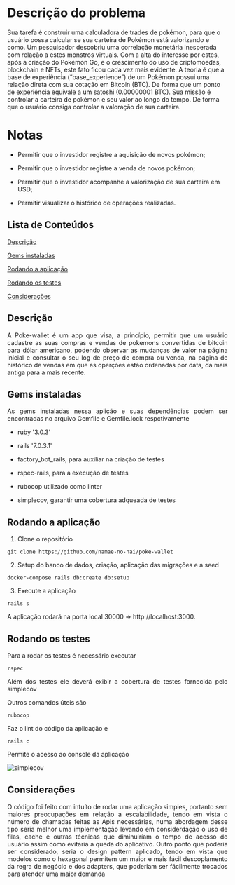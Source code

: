 # Descrição do problema

Sua tarefa é construir uma calculadora de trades de pokémon, para que o usuário possa
calcular se sua carteira de Pokémon está valorizando e como.
Um pesquisador descobriu uma correlação monetária inesperada com relação a estes
monstros virtuais. Com a alta do interesse por estes, após a criação do Pokémon Go, e o crescimento
do uso de criptomoedas, blockchain e NFTs, este fato ficou cada vez mais evidente. A teoria é que a
base de experiência (“base_experience”) de um Pokémon possui uma relação direta com sua cotação
em Bitcoin (BTC). De forma que um ponto de experiência equivale a um satoshi (0.00000001 BTC).
Sua missão é controlar a carteira de pokémon e seu valor ao longo do tempo. De forma que o
usuário consiga controlar a valoração de sua carteira.

# Notas

- Permitir que o investidor registre a aquisição de novos pokémon;

- Permitir que o investidor registre a venda de novos pokémon;

- Permitir que o investidor acompanhe a valorização de sua carteira em USD;

- Permitir visualizar o histórico de operações realizadas.

  
  

##  Lista de Conteúdos

  

[Descrição](#descrição)

  

[Gems instaladas](#gems-instaladas)

  

[Rodando a aplicação](#rodando-a-aplicação-arrow_forward)

  

[Rodando os testes](#rodando-os-testes-memo)
  

[Considerações](#considerações)

  
  

##  Descrição

<p  align="justify"> A Poke-wallet é um app que visa, a princípio, permitir que um usuário cadastre as suas compras e vendas de pokemons convertidas de bitcoin para dólar americano, podendo observar as mudanças de valor na página inicial e consultar o seu log de preço de compra ou venda, na página de histórico de vendas em que as operções estão ordenadas por data, da mais antiga para a mais recente. 
</p>

  

##  Gems instaladas


<p  align="justify"> As gems instaladas nessa aplição e suas dependências podem ser encontradas no arquivo Gemfile e Gemfile.lock respctivamente

  

* ruby '3.0.3'

  

* rails '7.0.3.1'

  
* factory_bot_rails, para auxiliar na criação de testes

* rspec-rails, para a execução de testes

* rubocop utilizado como linter

* simplecov, garantir uma cobertura adqueada de testes

 </p>

  

##  Rodando a aplicação

  
1. Clone o repositório

```
git clone https://github.com/namae-no-nai/poke-wallet
```

2. Setup do banco de dados, criação, aplicação das migrações e a seed
```
docker-compose rails db:create db:setup
```

3. Execute a aplicação
```
rails s
```

A aplicação rodará na porta local 30000 => http://localhost:3000.

  

##  Rodando os testes

  
<p  align="justify">Para a rodar os testes é necessário executar</p>
 
 ```
rspec
```

<p  align="justify">Além dos testes ele deverá exibir a cobertura de testes fornecida pelo simplecov</p>

<p  align="justify">Outros comandos úteis são</p>

```
rubocop
```
<p  align="justify">Faz o lint do código da aplicação e </p>

```
rails c
```

<p  align="justify">Permite o acesso ao console da aplicação </p>

![simplecov](simplecov.png)

##  Considerações

<p  align="justify">O código foi feito com intuíto de rodar uma aplicação simples, portanto sem maiores preocupações em relação a escalabilidade, tendo em vista o número de chamadas feitas as Apis necessárias, numa abordagem desse tipo seria melhor uma implementação levando em considerdação o uso de filas, cache e outras técnicas que diminuiríam o tempo de acesso do usuário assim como evitaria a queda do aplicativo.
Outro ponto que poderia ser considerado, seria o design pattern aplicado, tendo em vista que modelos como o hexagonal permitem um maior e mais fácil descoplamento da regra de negócio e dos adapters, que poderiam ser fácilmente trocados para atender uma maior demanda 
</p>
